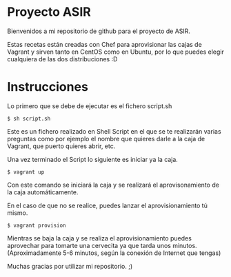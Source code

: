 # Proyecto ASIR

Bienvenidos a mi repositorio de github para el proyecto de ASIR.

Estas recetas están creadas con Chef para aprovisionar las cajas de Vagrant y sirven tanto en CentOS como en Ubuntu, por lo que puedes elegir cualquiera de las dos distribuciones :D

# Instrucciones

Lo primero que se debe de ejecutar es el fichero script.sh

```
$ sh script.sh
```

Este es un fichero realizado en Shell Script en el que se te realizarán varias preguntas como por ejemplo el nombre que quieres darle a la caja de Vagrant, que puerto quieres abrir, etc.

Una vez terminado el Script lo siguiente es iniciar ya la caja.

```
$ vagrant up
```

Con este comando se iniciará la caja y se realizará el aprovisonamiento de la caja automáticamente.

En el caso de que no se realice, puedes lanzar el aprovisionamiento tú mismo.

```
$ vagrant provision

```

Mientras se baja la caja y se realiza el aprovisionamiento puedes aprovechar para tomarte una cervecita ya que tarda unos minutos. (Aproximadamente 5-6 minutos, según la conexión de Internet que tengas)

Muchas gracias por utilizar mi repositorio. ;)
